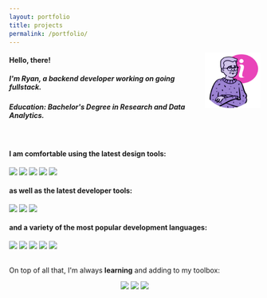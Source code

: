 ```yaml
---
layout: portfolio
title: projects
permalink: /portfolio/
---
```

<img src="/src/about-img-trans.png"
    style="max-width: 22%; height: auto;" 
    align="right">

<h4>Hello, there!</h4>

<h5>I'm Ryan, a backend developer working on going fullstack.</h5>

<h5>Education: <b>Bachelor's Degree</b> in Research and Data Analytics.</h5>
<br>
<div id="rcorn">

<h4>I am comfortable using the latest <b>design tools</b>: </h4>

<img id="badge" src="https://img.shields.io/badge/figma-%23F24E1E.svg?style=for-the-badge&logo=figma&logoColor=white">

<img id="badge" src="https://img.shields.io/badge/Sketch-FFB387?style=for-the-badge&logo=sketch&logoColor=black">

<img id="badge" src="https://img.shields.io/badge/Adobe%20XD-470137?style=for-the-badge&logo=Adobe%20XD&logoColor=#FF61F6">

<img id="badge" src="https://img.shields.io/badge/adobe%20illustrator-%23FF9A00.svg?style=for-the-badge&logo=adobe%20illustrator&logoColor=white">

<img id="badge" src="https://img.shields.io/badge/adobe%20photoshop-%2331A8FF.svg?style=for-the-badge&logo=adobe%20photoshop&logoColor=white">

<h4>as well as the latest <b>developer tools:</b> </h4>

<img id="badge" src="https://img.shields.io/badge/pycharm-143?style=for-the-badge&logo=pycharm&logoColor=black&color=black&labelColor=green">

<img id="badge" src="https://img.shields.io/badge/jupyter-%23FA0F00.svg?style=for-the-badge&logo=jupyter&logoColor=white">

<img id="badge" src="https://img.shields.io/badge/Visual%20Studio%20Code-0078d7.svg?style=for-the-badge&logo=visual-studio-code&logoColor=white">

<h4>and a variety of the most popular development <b>languages:</b> </h4>

<img id="badge" src="https://img.shields.io/badge/html5-%23E34F26.svg?style=for-the-badge&logo=html5&logoColor=white">

<img id="badge" src="https://img.shields.io/badge/css3-%231572B6.svg?style=for-the-badge&logo=css3&logoColor=white">

<img id="badge" src="https://img.shields.io/badge/typescript-%23007ACC.svg?style=for-the-badge&logo=typescript&logoColor=white">

<img id="badge" src="https://img.shields.io/badge/python-3670A0?style=for-the-badge&logo=python&logoColor=ffdd54">

<img id="badge" src="https://img.shields.io/badge/c%23-%23239120.svg?style=for-the-badge&logo=c-sharp&logoColor=white">

</div>

<br>

<p>On top of all that, I'm always <b>learning</b> and adding to my toolbox:</p>

<div style="text-align:center;">

<img id="badge" src="https://img.shields.io/badge/java-%23ED8B00.svg?style=for-the-badge&logo=java&logoColor=white">

<img id="badge" src="https://img.shields.io/badge/javascript-%23323330.svg?style=for-the-badge&logo=javascript&logoColor=%23F7DF1E">

<img id="badge" src="https://img.shields.io/badge/ruby-%23CC342D.svg?style=for-the-badge&logo=ruby&logoColor=white">

</div>